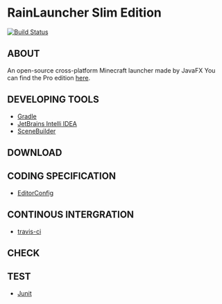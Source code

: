 # RainLauncher Slim Edition
[![Build Status](https://travis-ci.org/RainMC/RainLauncher.svg?branch=master)](https://travis-ci.org/RainMC/RainLauncher)

## ABOUT
An open-source cross-platform Minecraft launcher made by JavaFX
You can find the Pro edition [here]().

## DEVELOPING TOOLS

- [Gradle](http://gradle.org/)
- [JetBrains Intelli IDEA](https://www.jetbrains.com/idea/)
- [SceneBuilder](http://gluonhq.com/labs/scene-builder/)

## DOWNLOAD

## CODING SPECIFICATION
- [EditorConfig](http://editorconfig.org/)

## CONTINOUS INTERGRATION
- [travis-ci](https://travis-ci.org/RainMC/RainLauncher)

## CHECK

## TEST
- [Junit]()



